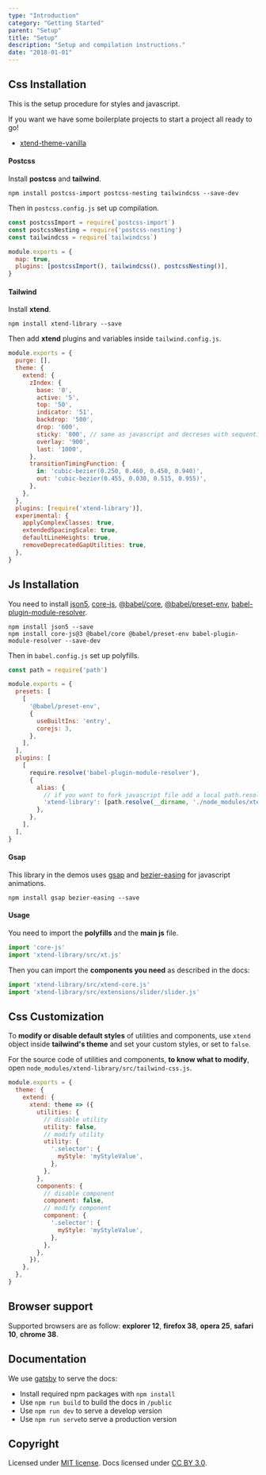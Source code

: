 ```yaml
---
type: "Introduction"
category: "Getting Started"
parent: "Setup"
title: "Setup"
description: "Setup and compilation instructions."
date: "2018-01-01"
---
```


## Css Installation

This is the setup procedure for styles and javascript.

If you want we have some boilerplate projects to start a project all ready to go!

* [xtend-theme-vanilla](https://github.com/minimit/xtend-theme-vanilla)

#### Postcss

Install **postcss** and **tailwind**.

```Shell
npm install postcss-import postcss-nesting tailwindcss --save-dev
```

Then in `postcss.config.js` set up compilation.

```jsx
const postcssImport = require(`postcss-import`)
const postcssNesting = require('postcss-nesting')
const tailwindcss = require(`tailwindcss`)

module.exports = {
  map: true,
  plugins: [postcssImport(), tailwindcss(), postcssNesting()],
}
```

#### Tailwind

Install **xtend**.

```Shell
npm install xtend-library --save
```

Then add **xtend** plugins and variables inside `tailwind.config.js`.

```jsx
module.exports = {
  purge: [],
  theme: {
    extend: {
      zIndex: {
        base: '0',
        active: '5',
        top: '50',
        indicator: '51',
        backdrop: '500',
        drop: '600',
        sticky: '800', // same as javascript and decreses with sequential sticky
        overlay: '900',
        last: '1000',
      },
      transitionTimingFunction: {
        in: 'cubic-bezier(0.250, 0.460, 0.450, 0.940)',
        out: 'cubic-bezier(0.455, 0.030, 0.515, 0.955)',
      },
    },
  },
  plugins: [require('xtend-library')],
  experimental: {
    applyComplexClasses: true,
    extendedSpacingScale: true,
    defaultLineHeights: true,
    removeDeprecatedGapUtilities: true,
  },
}

```

## Js Installation

You need to install [json5](https://www.npmjs.com/package/json5), [core-js](https://www.npmjs.com/package/core-js), [@babel/core](https://www.npmjs.com/package/@babel/core), [@babel/preset-env](https://www.npmjs.com/package/@babel/preset-env), [babel-plugin-module-resolver](https://www.npmjs.com/package/babel-plugin-module-resolver).

```Shell
npm install json5 --save
npm install core-js@3 @babel/core @babel/preset-env babel-plugin-module-resolver --save-dev
```

Then in `babel.config.js` set up polyfills.

```jsx
const path = require('path')

module.exports = {
  presets: [
    [
      '@babel/preset-env',
      {
        useBuiltIns: 'entry',
        corejs: 3,
      },
    ],
  ],
  plugins: [
    [
      require.resolve('babel-plugin-module-resolver'),
      {
        alias: {
          // if you want to fork javascript file add a local path.resolve as first in array
          'xtend-library': [path.resolve(__dirname, './node_modules/xtend-library')],
        },
      },
    ],
  ],
}
```

#### Gsap

This library in the demos uses [gsap](https://github.com/greensock/GSAP) and [bezier-easing](https://github.com/gre/bezier-easing) for javascript animations.

```
npm install gsap bezier-easing --save
```

#### Usage

You need to import the **polyfills** and the **main js** file.

```jsx
import 'core-js'
import 'xtend-library/src/xt.js'
```

Then you can import the **components you need** as described in the docs:

```jsx
import 'xtend-library/src/xtend-core.js'
import 'xtend-library/src/extensions/slider/slider.js'
```

## Css Customization

To **modify or disable default styles** of utilities and components, use `xtend` object inside **tailwind's theme** and set your custom styles, or set to `false`.

For the source code of utilities and components, **to know what to modify**, open `node_modules/xtend-library/src/tailwind-css.js`.

```jsx
module.exports = {
  theme: {
    extend: {
      xtend: theme => ({
        utilities: {
          // disable utility
          utility: false,
          // modify utility
          utility: {
            '.selector': {
              myStyle: 'myStyleValue',
            },
          },
        },
        components: {
          // disable component
          component: false,
          // modify component
          component: {
            '.selector': {
              myStyle: 'myStyleValue',
            },
          },
        },
      }),
    },
  },
}
```

## Browser support

Supported browsers are as follow: **explorer 12**, **firefox 38**, **opera 25**, **safari 10**, **chrome 38**.

## Documentation

We use [gatsby](https://www.npmjs.com/package/gatsby) to serve the docs:

* Install required npm packages with `npm install`
* Use `npm run build` to build the docs in `/public`
* Use `npm run dev` to serve a develop version
* Use `npm run serve`to serve a production version

## Copyright

Licensed under [MIT license](https://github.com/minimit/xtend-library/blob/master/LICENSE).
Docs licensed under [CC BY 3.0](https://github.com/minimit/xtend-library/blob/master/LICENSE-DOCS).
